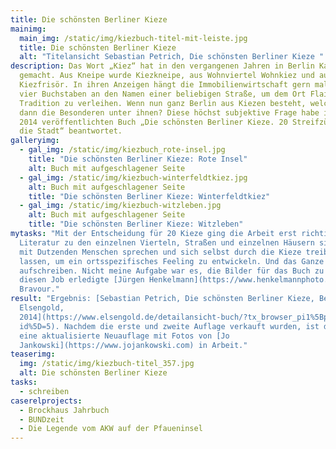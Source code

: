 ```yaml
---
title: Die schönsten Berliner Kieze
mainimg:
  main_img: /static/img/kiezbuch-titel-mit-leiste.jpg
  title: Die schönsten Berliner Kieze
  alt: "Titelansicht Sebastian Petrich, Die schönsten Berliner Kieze "
description: Das Wort „Kiez“ hat in den vergangenen Jahren in Berlin Karriere
  gemacht. Aus Kneipe wurde Kiezkneipe, aus Wohnviertel Wohnkiez und aus Frisör
  Kiezfrisör. In ihren Anzeigen hängt die Immobilienwirtschaft gern mal diese
  vier Buchstaben an den Namen einer beliebigen Straße, um dem Ort Flair und
  Tradition zu verleihen. Wenn nun ganz Berlin aus Kiezen besteht, welche sind
  dann die Besonderen unter ihnen? Diese höchst subjektive Frage habe ich in dem
  2014 veröffentlichten Buch „Die schönsten Berliner Kieze. 20 Streifzüge durch
  die Stadt“ beantwortet.
galleryimg:
  - gal_img: /static/img/kiezbuch_rote-insel.jpg
    title: "Die schönsten Berliner Kieze: Rote Insel"
    alt: Buch mit aufgeschlagener Seite
  - gal_img: /static/img/kiezbuch-winterfeldtkiez.jpg
    alt: Buch mit aufgeschlagener Seite
    title: "Die schönsten Berliner Kieze: Winterfeldtkiez"
  - gal_img: /static/img/kiezbuch-witzleben.jpg
    alt: Buch mit aufgeschlagener Seite
    title: "Die schönsten Berliner Kieze: Witzleben"
mytasks: "Mit der Entscheidung für 20 Kieze ging die Arbeit erst richtig los:
  Literatur zu den einzelnen Vierteln, Straßen und einzelnen Häusern sichten,
  mit Dutzenden Menschen sprechen und sich selbst durch die Kieze treiben
  lassen, um ein ortsspezifisches Feeling zu entwickeln. Und das Ganze auch noch
  aufschreiben. Nicht meine Aufgabe war es, die Bilder für das Buch zu schießen;
  diesen Job erledigte [Jürgen Henkelmann](https://www.henkelmannphoto.com/) mit
  Bravour."
result: "Ergebnis: [Sebastian Petrich, Die schönsten Berliner Kieze, Berlin,
  Elsengold,
  2014](https://www.elsengold.de/detailansicht-buch/?tx_browser_pi1%5BproductsU\
  id%5D=5). Nachdem die erste und zweite Auflage verkauft wurden, ist derzeit
  eine aktualisierte Neuauflage mit Fotos von [Jo
  Jankowski](https://www.jojankowski.com) in Arbeit."
teaserimg:
  img: /static/img/kiezbuch-titel_357.jpg
  alt: Die schönsten Berliner Kieze
tasks:
  - schreiben
caserelprojects:
  - Brockhaus Jahrbuch
  - BUNDzeit
  - Die Legende vom AKW auf der Pfaueninsel
---
```

